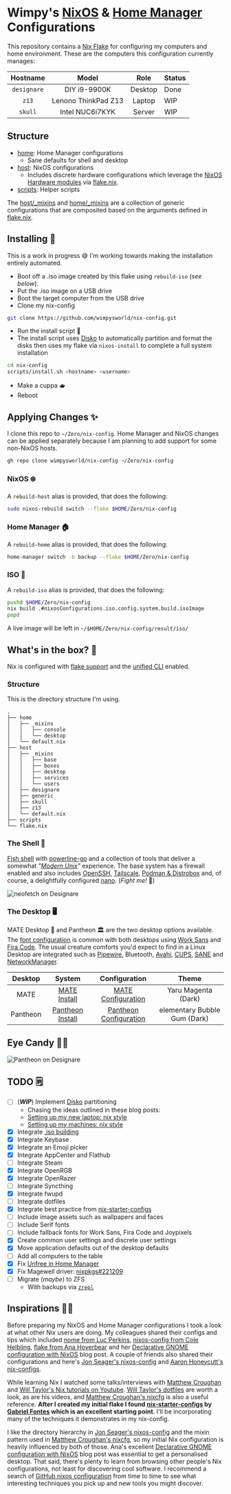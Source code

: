 # Wimpy's [NixOS]  & [Home Manager] Configurations

[NixOS]: https://nixos.org/
[Home Manager]: https://github.com/nix-community/home-manager

This repository contains a [Nix Flake](https://nixos.wiki/wiki/Flakes) for configuring my computers and home environment. These are the computers this configuration currently manages:

|  Hostname   |        Model        |  Role   |  Status  |
| :---------: | :-----------------: | :-----: | :------- |
| `designare` | DIY i9-9900K        | Desktop | Done     |
| `z13`       | Lenono ThinkPad Z13 | Laptop  | WIP      |
| `skull`     | Intel NUC6i7KYK     | Server  | WIP      |

## Structure

- [home]: Home Manager configurations
  - Sane defaults for shell and desktop
- [host]: NixOS configurations
  - Includes discrete hardware configurations which leverage the [NixOS Hardware modules](https://github.com/NixOS/nixos-hardware) via [flake.nix].
- [scripts]: Helper scripts

The [host/_mixins] and [home/_mixins] are a collection of generic configurations that are composited based on the arguments defined in [flake.nix].

[home]: ./home
[host]: ./host
[host/_mixins]: ./host/_mixins
[home/_mixins]: ./home/_mixins
[flake.nix]: ./flake.nix
[scripts]: ./scripts

## Installing 💾

This is a work in progress 😅 I'm working towards making the installation entirely automated.

- Boot off a .iso image created by this flake using `rebuild-iso` (*see below*).
- Put the .iso image on a USB drive
- Boot the target computer from the USB drive
- Clone my nix-config

```bash
git clone https://github.com/wimpysworld/nix-config.git
```

- Run the install script 📜
 - The install script uses [Disko] to automatically partition and format the disks then uses my flake via `nixos-install` to complete a full system installation

```bash
cd nix-config
scripts/install.sh <hostname> <username>
```

- Make a cuppa 🫖
- Reboot

[Disko]: https://github.com/nix-community/disko

## Applying Changes ✨

I clone this repo to `~/Zero/nix-config`. Home Manager and NixOS changes can be applied separately because I am planning to add support for some non-NixOS hosts.

```bash
gh repo clone wimpysworld/nix-config ~/Zero/nix-config
```

### NixOS ❄️

A `rebuild-host` alias is provided, that does the following:

```bash
sudo nixos-rebuild switch --flake $HOME/Zero/nix-config
```

### Home Manager 🏠️

A `rebuild-home` alias is provided, that does the following:

```bash
home-manager switch -b backup --flake $HOME/Zero/nix-config
```

### ISO 📀

A `rebuild-iso` alias is provided, that does the following:

```bash
pushd $HOME/Zero/nix-config
nix build .#nixosConfigurations.iso.config.system.build.isoImage
popd
```

A live image will be left in `~/$HOME/Zero/nix-config/result/iso/`

## What's in the box? 🎁

Nix is configured with [flake support](https://zero-to-nix.com/concepts/flakes) and the [unified CLI](https://zero-to-nix.com/concepts/nix#unified-cli) enabled.

### Structure

This is the directory structure I'm using.

```
.
├── home
│   ├── _mixins
│   │   ├── console
│   │   └── desktop
│   └── default.nix
├── host
│   ├── _mixins
│   │   ├── base
│   │   ├── boxes
│   │   ├── desktop
│   │   ├── services
│   │   └── users
│   ├── designare
│   ├── generic
│   ├── skull
│   ├── z13
│   └── default.nix
├── scripts
└── flake.nix
```

### The Shell 🐚

[Fish shell] with [powerline-go](https://github.com/justjanne/powerline-go) and a collection of tools that deliver a somewhat *"[Modern Unix]"* experience. The base system has a firewall enabled and also includes [OpenSSH], [Tailscale], [Podman & Distrobox] and, of course, a delightfully configured [nano]. (*Fight me!* 🥊)

[Fish shell]: ./home/_mixins/console/fish.nix
[Modern Unix]: ./home/_mixins/console/default.nix
[OpenSSH]: ./host/_mixins/services/openssh.nix
[Tailscale]: ./host/_mixins/services/tailscale.nix
[Podman & Distrobox]: ./host/_mixins/boxes/podman.nix
[nano]: ./host/_mixins/base/nano.nix

![neofetch on Designare](.github/screenshots/neofetch.png)

### The Desktop 🖥️

MATE Desktop 🧉 and Pantheon 🏛️ are the two desktop options available. The [font configuration] is common with both desktops using [Work Sans](https://fonts.google.com/specimen/Work+Sans) and [Fira Code](https://fonts.google.com/specimen/Fira+Code). The usual creature comforts you'd expect to find in a Linux Desktop are integrated such as [Pipewire], Bluetooth, [Avahi], [CUPS], [SANE] and [NetworkManager].

[font configuration]: ./host/_mixins/desktop/default.nix
[Pipewire]: ./host/_mixins/services/pipewire.nix
[Avahi]: ./host/_mixins/services/avahi.nix
[CUPS]: ./host/_mixins/services/cups.nix
[SANE]: ./host/_mixins/services/sane.nix
[NetworkManager]: ./host/_mixins/services/networkmanager.nix

|  Desktop  |       System       |       Configuration       |             Theme            |
| :-------: | :----------------: | :-----------------------: | :--------------------------: |
| MATE      | [MATE Install]     | [MATE Configuration]      | Yaru Magenta (Dark)          |
| Pantheon  | [Pantheon Install] | [Pantheon Configuration]  | elementary Bubble Gum (Dark) |

[MATE Install]: ./host/_mixins/desktop/mate.nix
[Pantheon Install]: ./host/_mixins/desktop/pantheon.nix
[MATE Configuration]: ./home/_mixins/desktop/mate.nix
[Pantheon Configuration]: ./home/_mixins/desktop/pantheon.nix

## Eye Candy 👀🍬

![Pantheon on Designare](.github/screenshots/pantheon.png)

## TODO 🗒️

- [ ] (***WIP***) Implement [Disko](https://github.com/nix-community/disko) partitioning
  - Chasing the ideas outlined in these blog posts:
  - [Setting up my new laptop: nix style](https://bmcgee.ie/posts/2022/12/setting-up-my-new-laptop-nix-style/)
  - [Setting up my machines: nix style](https://aldoborrero.com/posts/2023/01/15/setting-up-my-machines-nix-style/)
- [x] Integrate [.iso building](https://www.reddit.com/r/NixOS/comments/y1xo2u/comment/irzwe95/)
- [x] Integrate Keybase
- [x] Integrate an Emoji picker
- [x] Integrate AppCenter and Flathub
- [ ] Integrate Steam
- [x] Integrate OpenRGB
- [x] Integrate OpenRazer
- [ ] Integrate Syncthing
- [x] Integrate fwupd
- [ ] Integrate dotfiles
- [x] Integrate best practice from [nix-starter-configs](https://github.com/Misterio77/nix-starter-configs)
- [ ] Include image assets such as wallpapers and faces
- [ ] Include Serif fonts
- [ ] Include fallback fonts for Work Sans, Fira Code and Joypixels
- [x] Create common user settings and discrete user settings
- [x] Move application defaults out of the desktop defaults
- [ ] Add all computers to the table
- [x] Fix [Unfree in Home Manager](https://github.com/Misterio77/nix-starter-configs/blob/main/minimal/home-manager/home.nix#L31)
- [x] Fix Magewell driver: [nixpkgs#221209](https://github.com/NixOS/nixpkgs/pull/221209)
- [ ] Migrate (*maybe*) to ZFS
  - With backups via [`zrepl`](https://zrepl.github.io/)

## Inspirations 🧑‍🏫

Before preparing my NixOS and Home Manager configurations I took a look at what other Nix users are doing. My colleagues shared their configs and tips which included [nome from Luc Perkins], [nixos-config from Cole Helbling], [flake from Ana Hoverbear] and her [Declarative GNOME configuration with NixOS] blog post. A couple of friends also shared their configurations and here's [Jon Seager's nixos-config] and [Aaron Honeycutt's nix-configs].

While learning Nix I watched some talks/interviews with [Matthew Croughan](https://github.com/MatthewCroughan) and [Will Taylor's Nix tutorials on Youtube](https://www.youtube.com/playlist?list=PL-saUBvIJzOkjAw_vOac75v-x6EzNzZq-). [Will Taylor's dotfiles] are worth a look, as are his videos, and [Matthew Croughan's nixcfg] is also a useful reference. **After I created my initial flake I found [nix-starter-configs](https://github.com/Misterio77/nix-starter-configs) by [Gabriel Fontes](https://m7.rs) which is an excellent starting point**. I'll be incorporating many of the techniques it demonstrates in my nix-config.

I like the directory hierarchy in [Jon Seager's nixos-config] and the mixin pattern used in [Matthew Croughan's nixcfg], so my initial Nix configuration is heavily influenced by both of those. Ana's excellent [Declarative GNOME configuration with NixOS] blog post was essential to get a personalised desktop. That said, there's plenty to learn from browsing other people's Nix configurations, not least for discovering cool software. I recommend a search of [GitHub nixos configuration] from time to time to see what interesting techniques you pick up and new tools you might discover.

[nome from Luc Perkins]: https://github.com/the-nix-way/nome
[nixos-config from Cole Helbling]: https://github.com/cole-h/nixos-config
[flake from Ana Hoverbear]: https://github.com/Hoverbear-Consulting/flake
[Declarative GNOME configuration with NixOS]: https://hoverbear.org/blog/declarative-gnome-configuration-in-nixos/
[Jon Seager's nixos-config]: https://github.com/jnsgruk/nixos-config
[Aaron Honeycutt's nix-configs]: https://gitlab.com/ahoneybun/nix-configs
[Matthew Croughan's nixcfg]: https://github.com/MatthewCroughan/nixcfg
[Will Taylor's dotfiles]: https://github.com/wiltaylor/dotfiles
[GitHub nixos configuration]: https://github.com/search?q=nixos+configuration
